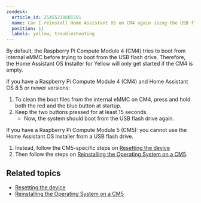 ```yaml
---
zendesk:
  article_id: 25455230601501
  name: Can I reinstall Home Assistant OS on CM4 again using the USB flash drive with the Home Assistant OS Installer for Yellow?
  position: 11
  labels: yellow, troubleshooting
---
```


By default, the Raspberry Pi Compute Module 4 (CM4) tries to boot from internal eMMC before trying to boot from the USB flash drive. Therefore, the Home Assistant OS Installer for Yellow will only get started if the CM4 is empty.

If you have a Raspberry Pi Compute Module 4 (CM4) and Home Assistant OS 8.5 or newer versions:

1. To clean the boot files from the internal eMMC on CM4, press and hold both the red and the blue button at startup.
2. Keep the two buttons pressed for at least 15 seconds.
   - Now, the system should boot from the USB flash drive again.

If you have a Raspberry Pi Compute Module 5 (CM5): you cannot use the Home Assistant OS Installer from a USB flash drive.

1. Instead, follow the CM5-specific steps on [Resetting the device](/hc/en-us/articles/25463622043165)
2. Then follow the steps on [Reinstalling the Operating System on a CM5](/hc/en-us/articles/25485061432093).

## Related topics

- [Resetting the device](/hc/en-us/articles/25463622043165)
- [Reinstalling the Operating System on a CM5](/hc/en-us/articles/25485061432093)
